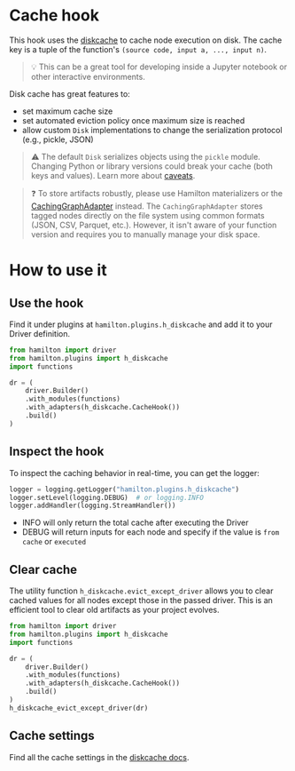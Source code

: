 # Cache hook
This hook uses the [diskcache](https://grantjenks.com/docs/diskcache/tutorial.html) to cache node execution on disk. The cache key is a tuple of the function's `(source code, input a, ..., input n)`.

> 💡 This can be a great tool for developing inside a Jupyter notebook or other interactive environments.

Disk cache has great features to:
- set maximum cache size
- set automated eviction policy once maximum size is reached
- allow custom `Disk` implementations to change the serialization protocol (e.g., pickle, JSON)

> ⚠ The default `Disk` serializes objects using the `pickle` module. Changing Python or library versions could break your cache (both keys and values). Learn more about [caveats](https://grantjenks.com/docs/diskcache/tutorial.html#caveats).

> ❓ To store artifacts robustly, please use Hamilton materializers or the [CachingGraphAdapter](https://github.com/DAGWorks-Inc/hamilton/tree/main/examples/caching_nodes) instead. The `CachingGraphAdapter` stores tagged nodes directly on the file system using common formats (JSON, CSV, Parquet, etc.). However, it isn't aware of your function version and requires you to manually manage your disk space.


# How to use it
## Use the hook
Find it under plugins at `hamilton.plugins.h_diskcache` and add it to your Driver definition.

```python
from hamilton import driver
from hamilton.plugins import h_diskcache
import functions

dr = (
    driver.Builder()
    .with_modules(functions)
    .with_adapters(h_diskcache.CacheHook())
    .build()
)
```

## Inspect the hook
To inspect the caching behavior in real-time, you can get the logger:

```python
logger = logging.getLogger("hamilton.plugins.h_diskcache")
logger.setLevel(logging.DEBUG)  # or logging.INFO
logger.addHandler(logging.StreamHandler())
```
- INFO will only return the total cache after executing the Driver
- DEBUG will return inputs for each node and specify if the value is `from cache` or `executed`

## Clear cache
The utility function `h_diskcache.evict_except_driver` allows you to clear cached values for all nodes except those in the passed driver. This is an efficient tool to clear old artifacts as your project evolves.

```python
from hamilton import driver
from hamilton.plugins import h_diskcache
import functions

dr = (
    driver.Builder()
    .with_modules(functions)
    .with_adapters(h_diskcache.CacheHook())
    .build()
)
h_diskcache_evict_except_driver(dr)
```

## Cache settings
Find all the cache settings in the [diskcache docs](https://grantjenks.com/docs/diskcache/api.html#constants).
